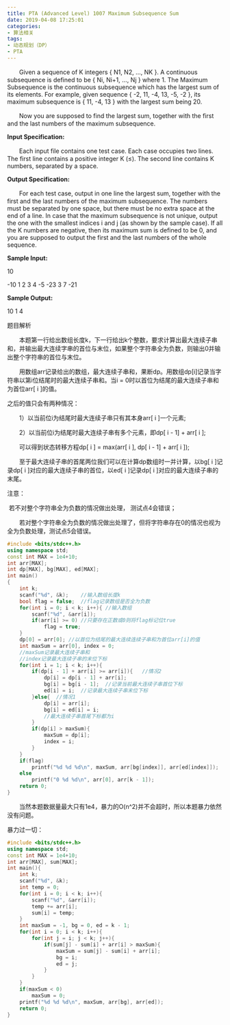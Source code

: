 ```yaml
---
title: PTA (Advanced Level) 1007 Maximum Subsequence Sum
date: 2019-04-08 17:25:01
categories: 
- 算法相关
tags:
- 动态规划（DP）
- PTA
---
```


　　Given a sequence of K integers { N1, N2, ..., NK }. A continuous subsequence is defined to be { Ni, Ni+1, ..., Nj } where 1. The Maximum Subsequence is the continuous subsequence which has the largest sum of its elements. For example, given sequence { -2, 11, -4, 13, -5, -2 }, its maximum subsequence is { 11, -4, 13 } with the largest sum being 20.

　　Now you are supposed to find the largest sum, together with the first and the last numbers of the maximum subsequence.

**Input Specification:**

　　Each input file contains one test case. Each case occupies two lines. The first line contains a positive integer K (≤). The second line contains K numbers, separated by a space.

**Output Specification:**

　　For each test case, output in one line the largest sum, together with the first and the last numbers of the maximum subsequence. The numbers must be separated by one space, but there must be no extra space at the end of a line. In case that the maximum subsequence is not unique, output the one with the smallest indices i and j (as shown by the sample case). If all the K numbers are negative, then its maximum sum is defined to be 0, and you are supposed to output the first and the last numbers of the whole sequence.

**Sample Input:**

10

-10 1 2 3 4 -5 -23 3 7 -21

**Sample Output:**

10 1 4

题目解析

　　本题第一行给出数组长度k，下一行给出k个整数，要求计算出最大连续子串和，并输出最大连续字串的首位与末位，如果整个字符串全为负数，则输出0并输出整个字符串的首位与末位。

　　用数组arr记录给出的数组，最大连续子串和，果断dp。用数组dp[i]记录当字符串以第i位结尾时的最大连续子串和。当i = 0时以首位为结尾的最大连续子串和为首位arr[ i ]的值。

之后的值只会有两种情况：

　　1）以当前位i为结尾时最大连续子串只有其本身arr[ i ]一个元素;

　　2）以当前位i为结尾时最大连续子串有多个元素，即dp[ i - 1] + arr[ i ];

　　可以得到状态转移方程dp[ i ] = max(arr[ i ], dp[ i - 1] + arr[ i ]);

　　至于最大连续子串的首尾两位我们可以在计算dp数组时一并计算，以bg[ i ]记录dp[ i ]对应的最大连续子串的首位，以ed[ i ]记录dp[ i ]对应的最大连续子串的末尾。

注意：

​    若不对整个字符串全为负数的情况做出处理， 测试点4会错误；

　　若对整个字符串全为负数的情况做出处理了，但将字符串存在0的情况也视为全为负数处理，测试点5会错误。

```c++
#include <bits/stdc++.h>
using namespace std;
const int MAX = 1e4+10;
int arr[MAX];
int dp[MAX], bg[MAX], ed[MAX];
int main()
{
    int k;
    scanf("%d", &k);    //输入数组长度k
    bool flag = false;  //flag记录数组是否全为负数
    for(int i = 0; i < k; i++){ //输入数组
        scanf("%d", &arr[i]);
        if(arr[i] >= 0) //只要存在正数或0则将flag标记位true
            flag = true;
    }
    dp[0] = arr[0]; //以首位为结尾的最大连续连续子串和为首位arr[i]的值
    int maxSum = arr[0], index = 0;
    //maxSum记录最大连续子串和
    //index记录最大连续子串的末位下标
    for(int i = 1; i < k; i++){
        if(dp[i - 1] + arr[i] >= arr[i]){   //情况2
            dp[i] = dp[i - 1] + arr[i];
            bg[i] = bg[i - 1];  //记录当前最大连续子串首位下标
            ed[i] = i;  //记录最大连续子串末位下标
        }else{  //情况1
            dp[i] = arr[i];
            bg[i] = ed[i] = i;
            //最大连续子串首尾下标都为i
        }
        if(dp[i] > maxSum){
            maxSum = dp[i];
            index = i;
        }
    }
    if(flag)
        printf("%d %d %d\n", maxSum, arr[bg[index]], arr[ed[index]]);
    else
        printf("0 %d %d\n", arr[0], arr[k - 1]);
    return 0;
}
```

　　当然本题数据量最大只有1e4，暴力的O(n^2)并不会超时，所以本题暴力依然没有问题。

暴力过一切：

```c++
#include <bits/stdc++.h>
using namespace std;
const int MAX = 1e4+10;
int arr[MAX], sum[MAX];
int main(){
    int k;
    scanf("%d", &k);
    int temp = 0;
    for(int i = 0; i < k; i++){
        scanf("%d", &arr[i]);
        temp += arr[i];
        sum[i] = temp;
    }
    int maxSum = -1, bg = 0, ed = k - 1;
    for(int i = 0; i < k; i++){
        for(int j = i; j < k; j++){
            if(sum[j] - sum[i] + arr[i] > maxSum){
                maxSum = sum[j] - sum[i] + arr[i];
                bg = i;
                ed = j;
            }
        }
    }
    if(maxSum < 0)
        maxSum = 0;
    printf("%d %d %d\n", maxSum, arr[bg], arr[ed]);
    return 0;
}
```

